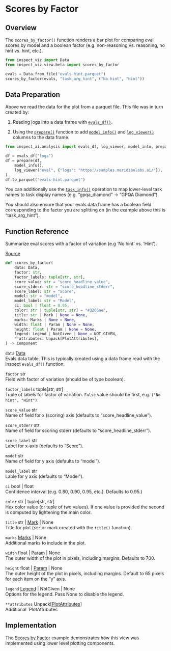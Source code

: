 # Scores by Factor


## Overview

The `scores_by_factor()` function renders a bar plot for comparing eval
scores by model and a boolean factor (e.g. non-reasoning vs. reasoning,
no hint vs. hint, etc.).

``` python
from inspect_viz import Data
from inspect_viz.view.beta import scores_by_factor

evals = Data.from_file("evals-hint.parquet")
scores_by_factor(evals, "task_arg_hint", ("No hint", "Hint"))
```

## Data Preparation

Above we read the data for the plot from a parquet file. This file was
in turn created by:

1.  Reading logs into a data frame with
    [`evals_df()`](https://inspect.aisi.org.uk/reference/inspect_ai.analysis.html#evals_df).

2.  Using the
    [`prepare()`](https://inspect.aisi.org.uk/reference/inspect_ai.analysis.html#prepare)
    function to add
    [`model_info()`](https://inspect.aisi.org.uk/reference/inspect_ai.analysis.html#model_info)
    and
    [`log_viewer()`](https://inspect.aisi.org.uk/reference/inspect_ai.analysis.html#model_info)
    columns to the data frame.

``` python
from inspect_ai.analysis import evals_df, log_viewer, model_into, prepare

df = evals_df("logs")
df = prepare(df, 
    model_info(),
    log_viewer("eval", {"logs": "https://samples.meridianlabs.ai/"}),
)
df.to_parquet("evals-hint.parquet")
```

You can additionally use the
[`task_info()`](https://inspect.aisi.org.uk/reference/inspect_ai.analysis.html#task_info)
operation to map lower-level task names to task display names
(e.g. “gpqa_diamond” -\> “GPQA Diamond”).

You should also ensure that your evals data frame has a boolean field
corresponding to the factor you are splitting on (in the example above
this is “task_arg_hint”).

## Function Reference

Summarize eval scores with a factor of variation (e.g ‘No hint’
vs. ‘Hint’).

[Source](https://github.com/meridianlabs-ai/inspect_viz/blob/96f6ba17a9211475b9f33f4fe7fdad9f0d881f0b/src/inspect_viz/view/beta/_scores_by_factor.py#L16)

``` python
def scores_by_factor(
    data: Data,
    factor: str,
    factor_labels: tuple[str, str],
    score_value: str = "score_headline_value",
    score_stderr: str = "score_headline_stderr",
    score_label: str = "Score",
    model: str = "model",
    model_label: str = "Model",
    ci: bool | float = 0.95,
    color: str | tuple[str, str] = "#3266ae",
    title: str | Mark | None = None,
    marks: Marks | None = None,
    width: float | Param | None = None,
    height: float | Param | None = None,
    legend: Legend | NotGiven | None = NOT_GIVEN,
    **attributes: Unpack[PlotAttributes],
) -> Component
```

`data` [Data](reference/inspect_viz.qmd#data)  
Evals data table. This is typically created using a data frame read with
the inspect `evals_df()` function.

`factor` str  
Field with factor of variation (should be of type boolean).

`factor_labels` tuple\[str, str\]  
Tuple of labels for factor of variation. `False` value should be first,
e.g. `("No hint", "Hint")`.

`score_value` str  
Name of field for x (scoring) axis (defaults to “score_headline_value”).

`score_stderr` str  
Name of field for scoring stderr (defaults to “score_headline_stderr”).

`score_label` str  
Label for x-axis (defaults to “Score”).

`model` str  
Name of field for y axis (defaults to “model”).

`model_label` str  
Lable for y axis (defaults to “Model”).

`ci` bool \| float  
Confidence interval (e.g. 0.80, 0.90, 0.95, etc.). Defaults to 0.95.)

`color` str \| tuple\[str, str\]  
Hex color value (or tuple of two values). If one value is provided the
second is computed by lightening the main color.

`title` str \| [Mark](reference/inspect_viz.mark.qmd#mark) \| None  
Title for plot (`str` or mark created with the `title()` function).

`marks` [Marks](reference/inspect_viz.mark.qmd#marks) \| None  
Additional marks to include in the plot.

`width` float \| [Param](reference/inspect_viz.qmd#param) \| None  
The outer width of the plot in pixels, including margins. Defaults to
700.

`height` float \| [Param](reference/inspect_viz.qmd#param) \| None  
The outer height of the plot in pixels, including margins. Default to 65
pixels for each item on the “y” axis.

`legend` [Legend](reference/inspect_viz.plot.qmd#legend) \| NotGiven \| None  
Options for the legend. Pass None to disable the legend.

`**attributes` Unpack\[[PlotAttributes](reference/inspect_viz.plot.qmd#plotattributes)\]  
Additional \`PlotAttributes

## Implementation

The [Scores by Factor](examples/inspect/scores-by-factor/index.qmd)
example demonstrates how this view was implemented using lower level
plotting components.
